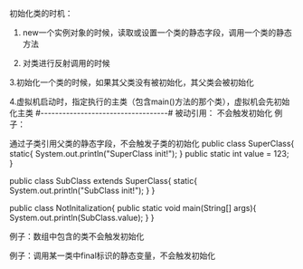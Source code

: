 初始化类的时机：

1. new一个实例对象的时候，读取或设置一个类的静态字段，调用一个类的静态方法

2. 对类进行反射调用的时候

3.初始化一个类的时候，如果其父类没有被初始化，其父类会被初始化

4.虚拟机启动时，指定执行的主类（包含main()方法的那个类），虚拟机会先初始化主类
#-----------------------------------#
被动引用：
  不会触发初始化
  例子：
  
  通过子类引用父类的静态字段，不会触发子类的初始化
  public class SuperClass{
      static{
          System.out.println("SuperClass init!");
      }
      public static int value = 123;
  }
  
  public class SubClass extends SuperClass{
      static{
          System.out.println("SubClass init!");
      }
  }
  
  public class NotInitalization{
      public static void main(String[] args){
          System.out.println(SubClass.value);
      }
  }
  
  例子：数组中包含的类不会触发初始化
  
  例子：调用某一类中final标识的静态变量，不会触发初始化
  
  
